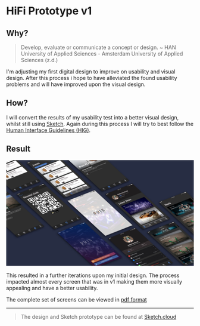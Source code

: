 # HiFi Prototype v1
## Why?
> Develop, evaluate or communicate a concept or design.  ~ HAN University of Applied Sciences - Amsterdam University of Applied Sciences (z.d.)

I'm adjusting my first digital design to improve on usability and visual design. After this process i hope to have alleviated the found usability problems and will have improved upon the visual design.

## How?
I will convert the results of my usability test into a better visual design, whilst still using [Sketch](https://www.sketchapp.com). Again during this process I will try to best follow the [Human Interface Guidelines (HIG)](https://developer.apple.com/design/human-interface-guidelines/ios/overview/themes/).

## Result
![HiFi screens v2](../assets/images/hifi-v2-banner.jpg)

This resulted in a further iterations upon my initial design. The process impacted almost every screen that was in v1 making them more visually appealing and have a better usability.

The complete set of screens can be viewed in [pdf format](https://iancstewart.gitbooks.io/graduation-project-productbiografie/content/assets/downloads/hifi-v2.pdf)

---

> The design and Sketch prototype can be found at [Sketch.cloud](https://sketch.cloud/s/5xWvE)

